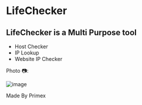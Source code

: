 # **LifeChecker**

## LifeChecker is a Multi Purpose tool 
* Host Checker
* IP Lookup
* Website IP Checker

Photo 📷:

![image](https://github.com/CelestialNetworkz/Network-Checker/assets/148803510/c4803001-f56b-4222-8418-8a56a7d1297c)

Made By Primex

